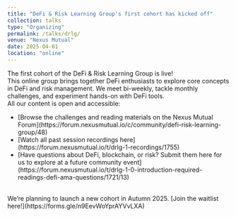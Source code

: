 ```yaml
---
title: "DeFi & Risk Learning Group's first cohort has kicked off"
collection: talks
type: "Organizing"
permalink: /talks/drlg/
venue: "Nexus Mutual"
date: 2025-04-01
location: "online"
---
```


The first cohort of the DeFi & Risk Learning Group is live!
<br>
This online group brings together DeFi enthusiasts to explore core concepts in DeFi and risk management. We meet bi-weekly, tackle monthly challenges, and experiment hands-on with DeFi tools.
<br>
All our content is open and accessible:
<ul>
  <li>[Browse the challenges and reading materials on the Nexus Mutual Forum](https://forum.nexusmutual.io/c/community/defi-risk-learning-group/48)</li>
  <li>[Watch all past session recordings here](https://forum.nexusmutual.io/t/drlg-1-recordings/1755)</li>
  <li>[Have questions about DeFi, blockchain, or risk? Submit them here for us to explore at a future community event](https://forum.nexusmutual.io/t/drlg-1-0-introduction-required-readings-defi-ama-questions/1721/13)</li>
</ul>
<br>
We’re planning to launch a new cohort in Autumn 2025. [Join the waitlist here!](https://forms.gle/n9EevWoYprAYVvLXA)
